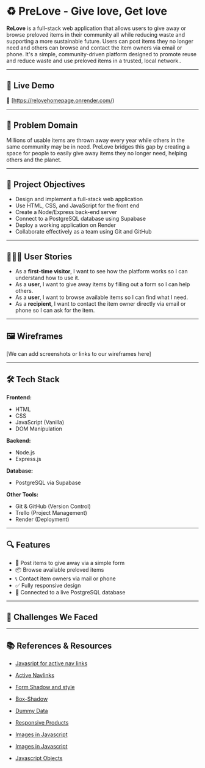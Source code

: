 
# ♻️ PreLove - Give love, Get love

**ReLove** is a full-stack web application that allows users to give away or browse preloved items in their community all while reducing waste and supporting a more sustainable future. Users can post items they no longer need and others can browse and contact the item owners via email or phone. It's a simple, community-driven platform designed to promote reuse and reduce waste and use  preloved items in a trusted, local network.. 


---

## 🚀 Live Demo

🔗 [https://relovehomepage.onrender.com/)

---

## 🧠 Problem Domain

Millions of usable items are thrown away every year while others in the same community may be in need. PreLove bridges this gap by creating a space for people to easily give away items they no longer need, helping others and the planet.

---

## 🎯 Project Objectives

- Design and implement a full-stack web application
- Use HTML, CSS, and JavaScript for the front end
- Create a Node/Express back-end server
- Connect to a PostgreSQL database using Supabase
- Deploy a working application on Render
- Collaborate effectively as a team using Git and GitHub

---

## 🧍‍♀️🧍 User Stories

- As a **first-time visitor**, I want to see how the platform works so I can understand how to use it.
- As a **user**, I want to give away items by filling out a form so I can help others.
- As a **user**, I want to browse available items so I can find what I need.
- As a **recipient**, I want to contact the item owner directly via email or phone so I can ask for the item.

---

## 🖼️ Wireframes

[We can add screenshots or links to our wireframes here]

---

## 🛠️ Tech Stack

**Frontend:**
- HTML
- CSS
- JavaScript (Vanilla)
- DOM Manipulation

**Backend:**
- Node.js
- Express.js

**Database:**
- PostgreSQL via Supabase

**Other Tools:**
- Git & GitHub (Version Control)
- Trello (Project Management)
- Render (Deployment)

---

## 🔍 Features

- 🧾 Post items to give away via a simple form
- 📦 Browse available preloved items
- 📞 Contact item owners via mail or phone
- ✅ Fully responsive design
- 📁 Connected to a live PostgreSQL database

---

## 🧱 Challenges We Faced


---

## 📚 References & Resources


* [Javasript for active nav links](https://www.youtube.com/watch?v=bEOwXmd9Mc8)

* [Active Navlinks](https://stackoverflow.com/questions/72050328/add-active-class-to-navbar-element-when-clicked)

* [Form Shadow and style](https://codepen.io/haibnu/pen/DrVweV)
* [Box-Shadow](https://css-tricks.com/almanac/properties/b/box-shadow/)
* [Dummy Data](https://www.youtube.com/watch?v=NaDNgroJ7Cg)
* [Responsive Products](https://www.youtube.com/watch?v=F24tAMLoOEw)
* [Images in Javascript](https://developer.mozilla.org/en-US/docs/Web/API/HTMLImageElement/Image)
* [Images in Javascript](https://www.youtube.com/watch?v=HWHfzt1kp84)
* [Javascript Objects](https://www.w3schools.com/js/js_objects.asp)